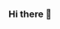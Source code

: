 ### Hi there 👋
<!--
I'm a brazilian Web Developer Full Stack. 

My current skills that I work everyday and I have some individuals projects is PHP, JavaScript, JQuery, HTML, CSS, Wordpress, Bootstrap, MySQL.

You can see and follow me on my journey of being a software developer at my repositories. I hope we can help each other and talk about codding here.

- 🔭 I’m currently working on responsives and optimizaded websites using wordpress, html, css, javascript, php.
- 🌱 I’m currently learning React.
- 👯 I’m looking to collaborate on software systems.

-->
